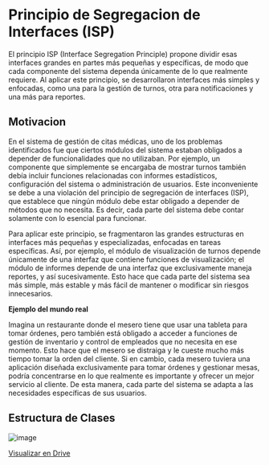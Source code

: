 # Principio de Segregacion de Interfaces (ISP)

El principio ISP (Interface Segregation Principle) propone dividir esas interfaces grandes en partes más pequeñas y específicas, de modo que cada componente del sistema dependa únicamente de lo que realmente requiere. Al aplicar este principio, se desarrollaron interfaces más simples y enfocadas, como una para la gestión de turnos, otra para notificaciones y una más para reportes.

## Motivacion

En el sistema de gestión de citas médicas, uno de los problemas identificados fue que ciertos módulos del sistema estaban obligados a depender de funcionalidades que no utilizaban. Por ejemplo, un componente que simplemente se encargaba de mostrar turnos también debía incluir funciones relacionadas con informes estadísticos, configuración del sistema o administración de usuarios. Este inconveniente se debe a una violación del principio de segregación de interfaces (ISP), que establece que ningún módulo debe estar obligado a depender de métodos que no necesita. Es decir, cada parte del sistema debe contar solamente con lo esencial para funcionar.

Para aplicar este principio, se fragmentaron las grandes estructuras en interfaces más pequeñas y especializadas, enfocadas en tareas específicas. Así, por ejemplo, el módulo de visualización de turnos depende únicamente de una interfaz que contiene funciones de visualización; el módulo de informes depende de una interfaz que exclusivamente maneja reportes, y así sucesivamente. Esto hace que cada parte del sistema sea más simple, más estable y más fácil de mantener o modificar sin riesgos innecesarios.

**Ejemplo del mundo real**

Imagina un restaurante donde el mesero tiene que usar una tableta para tomar órdenes, pero también está obligado a acceder a funciones de gestión de inventario y control de empleados que no necesita en ese momento. Esto hace que el mesero se distraiga y le cueste mucho más tiempo tomar la orden del cliente. Si en cambio, cada mesero tuviera una aplicación diseñada exclusivamente para tomar órdenes y gestionar mesas, podría concentrarse en lo que realmente es importante y ofrecer un mejor servicio al cliente. De esta manera, cada parte del sistema se adapta a las necesidades específicas de sus usuarios.

## Estructura de Clases

![image](https://github.com/user-attachments/assets/4e2f1dba-f7cc-42d3-940b-489807887d58)

[Visualizar en Drive](https://drive.google.com/file/d/1NlxmEdCLyOSBsplyrHnyzZBI50YRTKuo/view?usp=sharing)



